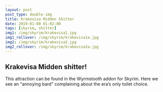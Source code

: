 ```yaml
---
layout: post
post_type: double-img
title: Krakevisa Midden Shitter
date: 2019-01-08 01:02:00
tags: [skyrim, shitter]
img1: /img/skyrim/krakevisa1.jpg
img1_rollover: /img/skyrim/krakevisa1a.jpg
img2: /img/skyrim/krakevisa2.jpg
img2_rollover: /img/skyrim/krakevisa2a.jpg
---
```

## Krakevisa Midden shitter!

This attraction can be found in the Wyrmstooth addon for Skyrim. Here we see an “annoying bard” complaining about the era’s only toilet choice. 
